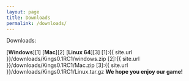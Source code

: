 ```yaml
---
layout: page
title: Downloads 
permalink: /downloads/
---
```


Downloads:

[**Windows**][1]
[**Mac**][2]
[**Linux 64**][3]
[1]:{{ site.url }}/downloads/Kings0.1RC1/windows.zip
[2]:{{ site.url }}/downloads/Kings0.1RC1/Mac.zip
[3]:{{ site.url }}/downloads/Kings0.1RC1/Linux.tar.gz
**We hope you enjoy our game!**
